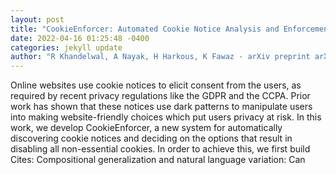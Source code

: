 ```yaml
--- 
layout: post 
title: "CookieEnforcer: Automated Cookie Notice Analysis and Enforcement" 
date: 2022-04-16 01:25:48 -0400 
categories: jekyll update 
author: "R Khandelwal, A Nayak, H Harkous, K Fawaz - arXiv preprint arXiv:2204.04221, 2022" 
--- 
```

Online websites use cookie notices to elicit consent from the users, as required by recent privacy regulations like the GDPR and the CCPA. Prior work has shown that these notices use dark patterns to manipulate users into making website-friendly choices which put users privacy at risk. In this work, we develop CookieEnforcer, a new system for automatically discovering cookie notices and deciding on the options that result in disabling all non-essential cookies. In order to achieve this, we first build Cites: Compositional generalization and natural language variation: Can